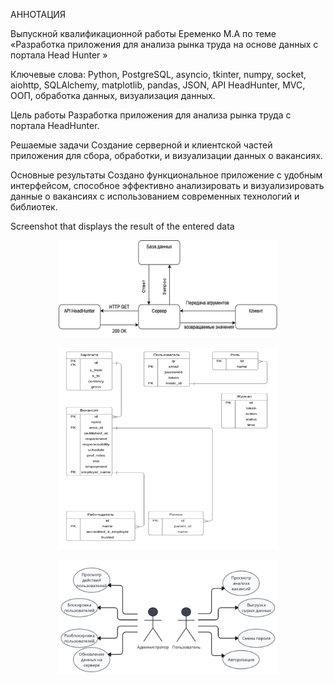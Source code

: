 АННОТАЦИЯ

Выпускной  квалификационной работы  			Еременко М.А 
по теме «Разработка приложения для анализа рынка труда на основе данных с портала Head Hunter »

Ключевые слова: Python, PostgreSQL, asyncio, tkinter, numpy, socket, aiohttp, SQLAlchemy, matplotlib, pandas, JSON, API HeadHunter, MVC, ООП, обработка данных, визуализация данных.

Цель работы 
Разработка приложения для анализа рынка труда с портала HeadHunter.


Решаемые задачи
Создание серверной и клиентской частей приложения для сбора, обработки, и 
визуализации данных о вакансиях.

Основные результаты
Создано функциональное приложение с удобным интерфейсом, способное
эффективно анализировать и визуализировать данные о вакансиях с
использованием современных технологий и библиотек.

Screenshot that displays the result of the entered data
<p align="center">
<img  src="https://github.com/Maxim-hash/analysis-of-data-from-the-Head-Hunter-portal/blob/main/images/Архитектура приложения.png"  width="350" alt="Архитектура приложения"/>
</p>
<p align="center">
<img  src="https://github.com/Maxim-hash/analysis-of-data-from-the-Head-Hunter-portal/blob/main/images/База данных.png"  width="350" alt="База данных"/>
</p>
<p align="center">
<img  src="https://github.com/Maxim-hash/analysis-of-data-from-the-Head-Hunter-portal/blob/main/images/Диаграмма прецедентов.png"  width="350" alt="Диаграмма прецедентов"/>
</p>

